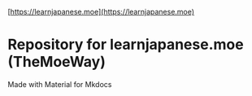 [https://learnjapanese.moe](https://learnjapanese.moe)

# Repository for learnjapanese.moe (TheMoeWay)  

Made with Material for Mkdocs
